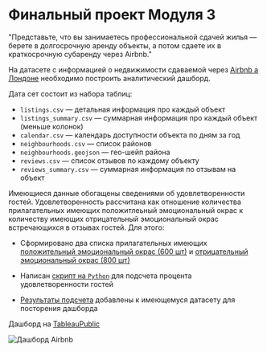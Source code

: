 # Финальный проект Модуля 3

"Представьте, что вы занимаетесь профессиональной сдачей жилья — берете в долгосрочную аренду объекты, а потом сдаете их в краткосрочную субаренду через Airbnb."

На датасете с информацией о недвижимости сдаваемой через [Airbnb а Лондоне](https://www.kaggle.com/labdmitriy/airbnb) необходимо построить аналитический дашборд.

Дата сет состоит из набора таблиц:
- `listings.csv` — детальная информация про каждый объект
- `listings_summary.csv` — суммарная информация про каждый объект (меньше колонок)
- `calendar.csv` — календарь доступности объекта по дням за год
- `neighbourhoods.csv` — список районов
- `neighbourhoods.geojson` — гео-шейп района
- `reviews.csv` — список отзывов по каждому объекту
- `reviews_summary.csv` — суммарная информация по отзывам на объект

Имеющиеся данные обогащены сведениями об удовлетворенности гостей. Удовлетворенность рассчитана как отношение количества прилагательных имеющих положитлеьный эмоциональный окрас к количеству имеющих отрицательный эмоциональный окрас встречающихся в отзывах гостей. Для этого:

- Сформировано два списка прилагательных имеющих [положительный эмоциональный окрас (600 шт)](https://github.com/ReIZzz/DE-101/blob/main/Module%203/CapstoneProject/Positive%20Adjectives%20(600)) и [отрицательный эмоциональный окрас (800 шт)](https://github.com/ReIZzz/DE-101/blob/main/Module%203/CapstoneProject/Negative%20Adjectives%20(800))
- Написан [скрипт на `Python`](https://github.com/ReIZzz/DE-101/blob/main/Module%203/CapstoneProject/prepare.py) для подсчета процента удовлетворенности гостей

- [Результаты подсчета](https://github.com/ReIZzz/DE-101/blob/main/Module%203/CapstoneProject/rating.csv) добавлены к имеющемуся датасету для посторения дашборда

Дашборд на [TableauPublic](https://public.tableau.com/views/CapstoneProjectAirbnb_16358502709610/Dashboard?:language=en-US&:display_count=n&:origin=viz_share_link)


![Дашборд Airbnb](https://github.com/ReIZzz/DE-101/blob/main/Module%203/CapstoneProject/img/Listings%20Analysis%20Dash%20(Airbnb).png)
